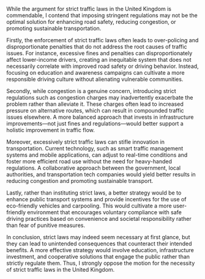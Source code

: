 While the argument for strict traffic laws in the United Kingdom is commendable, I contend that imposing stringent regulations may not be the optimal solution for enhancing road safety, reducing congestion, or promoting sustainable transportation. 

Firstly, the enforcement of strict traffic laws often leads to over-policing and disproportionate penalties that do not address the root causes of traffic issues. For instance, excessive fines and penalties can disproportionately affect lower-income drivers, creating an inequitable system that does not necessarily correlate with improved road safety or driving behavior. Instead, focusing on education and awareness campaigns can cultivate a more responsible driving culture without alienating vulnerable communities.

Secondly, while congestion is a genuine concern, introducing strict regulations such as congestion charges may inadvertently exacerbate the problem rather than alleviate it. These charges often lead to increased pressure on alternative routes, which can result in compounded traffic issues elsewhere. A more balanced approach that invests in infrastructure improvements—not just fines and regulations—would better support a holistic improvement in traffic flow.

Moreover, excessively strict traffic laws can stifle innovation in transportation. Current technology, such as smart traffic management systems and mobile applications, can adjust to real-time conditions and foster more efficient road use without the need for heavy-handed regulations. A collaborative approach between the government, local authorities, and transportation tech companies would yield better results in reducing congestion and promoting sustainable transport.

Lastly, rather than instituting strict laws, a better strategy would be to enhance public transport systems and provide incentives for the use of eco-friendly vehicles and carpooling. This would cultivate a more user-friendly environment that encourages voluntary compliance with safe driving practices based on convenience and societal responsibility rather than fear of punitive measures.

In conclusion, strict laws may indeed seem necessary at first glance, but they can lead to unintended consequences that counteract their intended benefits. A more effective strategy would involve education, infrastructure investment, and cooperative solutions that engage the public rather than strictly regulate them. Thus, I strongly oppose the motion for the necessity of strict traffic laws in the United Kingdom.